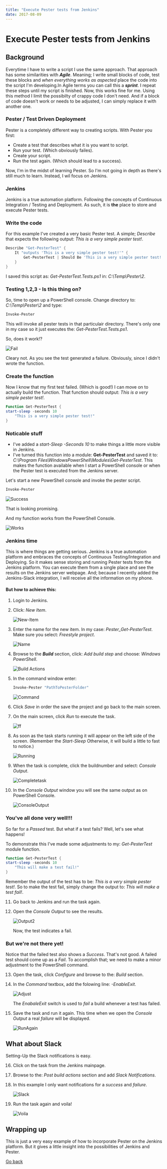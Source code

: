 ```yaml
---
title: "Execute Pester tests from Jenkins"
date: 2017-08-09
---
```


# Execute Pester tests from Jenkins

## Background

Everytime I have to write a script I use the same approach. That approach has some similarities with __*Agile*__. Meaning; I write small blocks of code, test these blocks and _when everything works as aspected_ place the code into the script I'm developing.In Agile terms you can call this a __*sprint*__. I repeat these steps until my script is finished. Now, this works fine for me. Using this method I limit the possibilty of crappy code I don't need. And if a block of code doesn't work or needs to be adjusted, I can simply replace it with another one. 

### Pester / Test Driven Deployment

Pester is a completely different way to creating scripts. With Pester you first:

* Create a test that describes what it is you want to script.
* Run your test. (Which obviously failes).
* Create your script.
* Run the test again. (Which should lead to a success).

Now, I'm in the midst of learning Pester. So I'm not going in depth as there's still much to learn. Instead, I wil focus on Jenkins. 

### Jenkins

Jenkins is a true automation platform. Following the concepts of Continuous Integration / Testing and Deployment. As such, it is __**the**__ place to store and execute Pester tests. 

### Write the code

For this example I've created a very basic Pester test. A simple; _Describe_ that expects the following output: _This is a very simple pester test!_.

```PowerShell
Describe "Get-PesterTest" {
    It "outputs 'This is a very simple pester test!'" {
        Get-PesterTest | Should Be 'This is a very simple pester test!'
    }
}
````

I saved this script as: _Get-PesterTest.Tests.ps1_ in: _C:\Temp\Pester\2_.

### Testing 1,2,3 - Is this thing on?

So, time to open up a PowerShell console. Change directory to: _C:\Temp\Pester\2_ and type:

```PowerShell
Invoke-Pester
```

This will invoke all pester tests in that particulair directory. There's only one in my case so it just executes the: _Get-PesterTest.Tests.ps1_. 

So, does it work!?

![Fail](https://codeinblue.files.wordpress.com/2017/08/p2.png)

Cleary not. As you see the test generated a failure. Obviously, since I didn't wrote the function. 

### Create the function

Now I know that my first test failed. (Which is good!) I can move on to actually build the function. That function should output: _This is a very simple pester test!_. 

```PowerShell
Function Get-PesterTest {
start-sleep -seconds 10
    "This is a very simple pester test!"
}
```

### Noticable stuff

* I've added a _start-Sleep -Seconds 10_ to make things a little more visible in Jenkins. 
* I've turned this function into a module: __Get-PesterTest__ and saved it to: _C:\Program Files\WindowsPowerShell\Modules\Get-PesterTest_. This makes the function available when I start a PowerShell console or when the Pester test is executed from the Jenkins server. 
 
Let's start a new PowerShell console and invoke the pester script.

```PowerShell
Invoke-Pester
```

![Success](https://codeinblue.files.wordpress.com/2017/08/p3.png)

That is looking promising. 

And my function works from the PowerShell Console.

![Works](https://codeinblue.files.wordpress.com/2017/08/p1.png)

### Jenkins time

This is where things are getting serious. Jenkins is a true automation platform and embraces the concepts of Continuous Testing/Integration and Deploying. So it makes sense storing and running Pester tests from the Jenkins platform. You can execute them from a single place and see the results on the Jenkins server webpage. And; because I recently added the Jenkins-Slack integration, I will receive all the information on my phone. 

#### But how to achieve this:

1. Login to Jenkins.

2. Click: _New Item_.

    ![New-Item](https://codeinblue.files.wordpress.com/2017/08/p4.png)

3. Enter the name for the new item. In my case: _Pester_Get-PesterTest_. Make sure you select: _Freestyle project_.

    ![Name](https://codeinblue.files.wordpress.com/2017/08/p5.png)

4. Browse to the _**Build**_ section, click: _Add build step_ and choose: _Windows PowerShell_.

    ![Build Actions](https://codeinblue.files.wordpress.com/2017/08/p6.png)

5. In the command window enter:

    ```PowerShell
    Invoke-Pester "PathToPesterFolder"
    ```

    ![Command](https://codeinblue.files.wordpress.com/2017/08/p7.png)

6. Click _Save_ in order the save the project and go back to the main screen.

7. On the main screen, click _Run_ to execute the task.

    ![ff](https://codeinblue.files.wordpress.com/2017/08/p8.png)

8. As soon as the task starts running it will appear on the left side of the screen. (Remember the _Start-Sleep_ Otherwise, it will build a little to fast to notice.)

    ![Running](https://codeinblue.files.wordpress.com/2017/08/p9.png)

9. When the task is complete, click the buildnumber and select: _Console Output_.

    ![Completetask](https://codeinblue.files.wordpress.com/2017/08/p10.png)

10. In the _Console Output_ window you will see the same output as on PowerShell Console.

    ![ConsoleOutput](https://codeinblue.files.wordpress.com/2017/08/p11.png)

### You've all done very well!!!

So far for a _Passed_ test. But what if a test fails? Well, let's see what happens!

To demonstrate this I've made some adjustments to my: _Get-PesterTest_ module function.

```PowerShell
function Get-PesterTest {
start-sleep -seconds 10
    "This will make a test fail!"
}
```

Remember the output of the test has to be: _This is a very simple pester test!_. So to make the test fail, simply change the output to: _This will make a test fail!_.

11. Go back to Jenkins and run the task again.

12. Open the _Console Output_ to see the results.

    ![Output2](https://codeinblue.files.wordpress.com/2017/08/p12.png)

    Now, the test indicates a fail.

### But we're not there yet!

Notice that the failed test also shows a _Success_. That's not good. A failed test should come up as a _Fail_. To accomplish that; we need to make a minor adjustment to the PowerShell command.

13. Open the task, click _Configure_ and browse to the: _Build_ section.

14. In the _Command_ textbox, add the folowing line: _-EnableExit_.

    ![Adjust](https://codeinblue.files.wordpress.com/2017/08/p13.png)

    The _EnabaleExit_ switch is used to _fail_ a build whenever a test has failed.

15. Save the task and run it again. This time when we open the _Console Output_ a real _failure_ will be displayed.

    ![RunAgain](https://codeinblue.files.wordpress.com/2017/08/p14.png)

## What about Slack

Setting-Up the Slack notifications is easy. 

16. Click on the task from the Jenkins mainpage.

17. Browse to the: _Post build actions_ section and add _Slack Notifications_.

18. In this example I only want notifications for a _success_ and _failure_.

    ![Slack](https://codeinblue.files.wordpress.com/2017/08/p15.png)

19. Run the task again and voila!

    ![Voila](https://codeinblue.files.wordpress.com/2017/08/p16.png)

## Wrapping up

This is just a very easy example of how to incorporate Pester on the Jenkins platform. But it gives a little insight into the possibilities of Jenkins and Pester.

[Go back](https://mufana.github.io/blog)